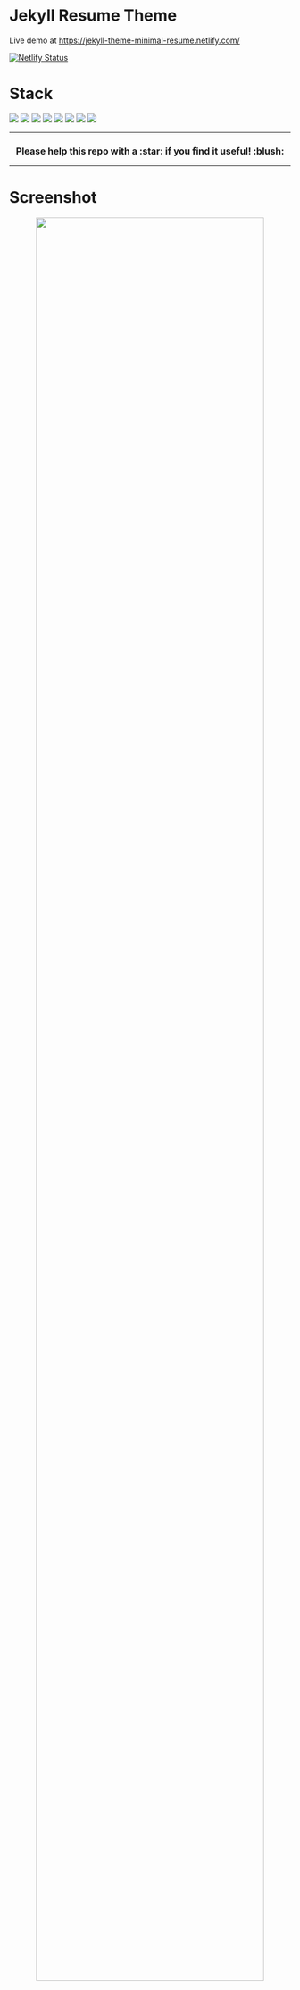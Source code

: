 # Jekyll Resume Theme

Live demo at https://jekyll-theme-minimal-resume.netlify.com/

[![Netlify Status](https://api.netlify.com/api/v1/badges/24d80ae8-c3d9-4645-a6d8-9e97fc8dec3c/deploy-status)](https://app.netlify.com/sites/jekyll-theme-minimal-resume/deploys)

# Stack

![](https://img.shields.io/badge/jekyll-✓-blue.svg)
![](https://img.shields.io/badge/html5-✓-blue.svg)
![](https://img.shields.io/badge/sass-✓-blue.svg)
![](https://img.shields.io/badge/sweet--scroll-✓-blue.svg)
![](https://img.shields.io/badge/particle--js-✓-blue.svg)
![](https://img.shields.io/badge/font--awesome-✓-blue.svg)
![](https://img.shields.io/badge/devicon-✓-blue.svg)
![](https://img.shields.io/badge/gulp-✓-blue.svg)

***

<h3 align="center">Please help this repo with a :star: if you find it useful! :blush:</h3>

***

# Screenshot

<p align="center">
  <img src="https://github.com/murraco/jekyll-theme-minimal-resume/blob/master/C87D25BC-4247-42DB-8992-0F5F03D5949D_1_201_a.jpeg" width="90%" />
</p>

# Quick Setup

1. Install Jekyll: `gem install jekyll bundler`
2. Fork this repository and clone your fork
3. Edit `_config.yml` to personalize your site

# Settings

You have to fill some informations on `_config.yml` to customize your site:

## Site settings
```yml
description: A blog about lorem ipsum dolor sit amet
baseurl: "" # the subpath of your site, e.g. /blog/
url: "http://localhost:3000" # the base hostname & protocol for your site
```

## User settings
```yml
username: Lorem Ipsum
user_description: Software Engineer at Lorem Ipsum Dolor
user_title: Mauricio Urraco
email: mauriurraco@gmail.com
```

> Don't forget to change your URL before you deploy your site!

# Color and Particle Customization

- Color Customization
  - Edit the `.sass` variables
- Particle Customization
  - Edit the json data in particle function in `app.js`
  - Refer to `Particle.js` for help

# Content

You can (and should) edit the `.html` files for adding your own information, icons, working experience, social links or whatever you want to add. I.e.:

```html
<a aria-label="My Github" target="_blank" href="https://github.com/murraco">
  <i class="icon fa fa-github-alt" aria-hidden="true"></i>
</a>
```

# Running locally

In order to compile the assets and run `Jekyll` locally you need to follow those steps:

1. Install Jekyll
2. Run `bundle install`
3. Run `bundle exec jekyll build`
4. Start and http-server in the folder `_site`

# Contribution

- Report issues
- Open pull request with improvements
- Spread the word
- Reach out to me directly at <mauriurraco@gmail.com>
